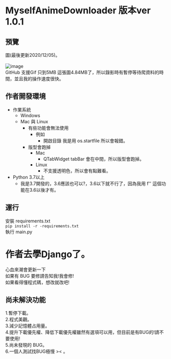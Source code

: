 # MyselfAnimeDownloader 版本ver 1.0.1
## 預覽
圖(最後更新2020/12/05)。<br><br>
![image](https://i.imgur.com/WYDIX0m.gif)<br>
GitHub 支援Gif 只到5MB 這張圖4.84MB了，所以錄影時有暫停等待爬資料的時間，並且我的操作速度很快。

## 作者開發環境
- 作業系統
	- Windows
	- Mac 與 Linux
		- 有些功能會無法使用
			- 例如
				- 開啟目錄 我是用 os.startfile 所以會報錯。
		- 版型會跑掉
			- Mac
				- QTabWidget tabBar 會在中間，所以版型會跑掉。
			- Linux
				-  不支援透明色，所以會有點難看。
- Python 3.7以上
	- 我是3.7開發的，3.6應該也可以?，3.6以下就不行了，因為我用 f'' 這個功能在3.6以後才有。
	
## 運行
安裝 requirements.txt <br>
`
pip install -r -requirements.txt
`
<br>
執行 main.py <br>

# 作者去學Django了。<br>
心血來潮會更新一下<br>
如果有 BUG 要修請告知我!我會修!<br>
如果看得懂程式碼，想改就改吧!<br>

## 尚未解決功能
1.暫停下載。<br>
2.程式美觀。<br>
3.減少記憶體占用量。<br>
4.提升下載優先權、降低下載優先權雖然有選項可以用，但目前是有BUG的!請不要使用!<br>
5.尚未發現的 BUG。<br>
6.一個人測試找BUG極慢 >< 。<br>
